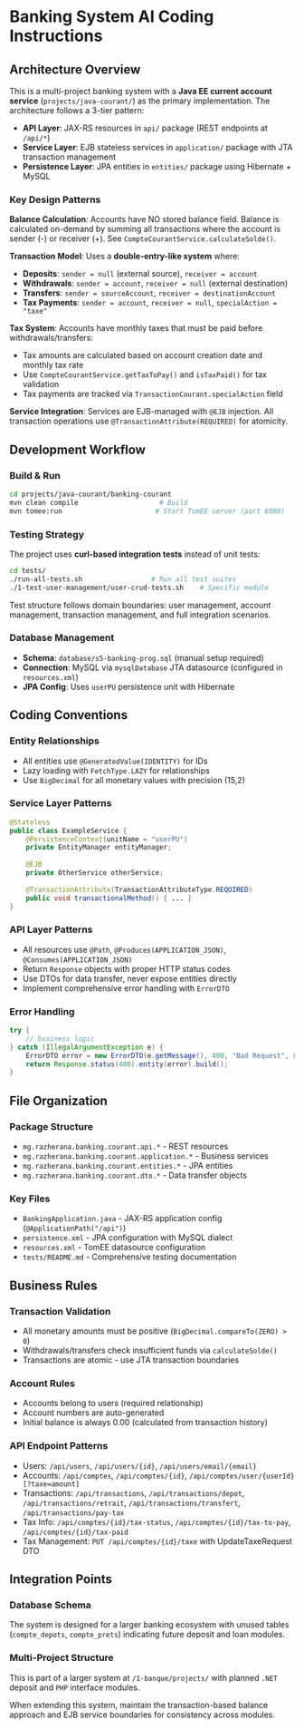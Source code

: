 # Banking System AI Coding Instructions

## Architecture Overview

This is a multi-project banking system with a **Java EE current account service** (`projects/java-courant/`) as the primary implementation. The architecture follows a 3-tier pattern:

- **API Layer**: JAX-RS resources in `api/` package (REST endpoints at `/api/*`)
- **Service Layer**: EJB stateless services in `application/` package with JTA transaction management
- **Persistence Layer**: JPA entities in `entities/` package using Hibernate + MySQL

### Key Design Patterns

**Balance Calculation**: Accounts have NO stored balance field. Balance is calculated on-demand by summing all transactions where the account is sender (-) or receiver (+). See `CompteCourantService.calculateSolde()`.

**Transaction Model**: Uses a **double-entry-like system** where:
- **Deposits**: `sender = null` (external source), `receiver = account`
- **Withdrawals**: `sender = account`, `receiver = null` (external destination)  
- **Transfers**: `sender = sourceAccount`, `receiver = destinationAccount`
- **Tax Payments**: `sender = account`, `receiver = null`, `specialAction = "taxe"`

**Tax System**: Accounts have monthly taxes that must be paid before withdrawals/transfers:
- Tax amounts are calculated based on account creation date and monthly tax rate
- Use `CompteCourantService.getTaxToPay()` and `isTaxPaid()` for tax validation
- Tax payments are tracked via `TransactionCourant.specialAction` field

**Service Integration**: Services are EJB-managed with `@EJB` injection. All transaction operations use `@TransactionAttribute(REQUIRED)` for atomicity.

## Development Workflow

### Build & Run
```bash
cd projects/java-courant/banking-courant
mvn clean compile                    # Build
mvn tomee:run                       # Start TomEE server (port 8080)
```

### Testing Strategy
The project uses **curl-based integration tests** instead of unit tests:
```bash
cd tests/
./run-all-tests.sh                 # Run all test suites
./1-test-user-management/user-crud-tests.sh    # Specific module
```

Test structure follows domain boundaries: user management, account management, transaction management, and full integration scenarios.

### Database Management
- **Schema**: `database/s5-banking-prog.sql` (manual setup required)
- **Connection**: MySQL via `mysqlDatabase` JTA datasource (configured in `resources.xml`)
- **JPA Config**: Uses `userPU` persistence unit with Hibernate

## Coding Conventions

### Entity Relationships
- All entities use `@GeneratedValue(IDENTITY)` for IDs
- Lazy loading with `FetchType.LAZY` for relationships
- Use `BigDecimal` for all monetary values with precision (15,2)

### Service Layer Patterns
```java
@Stateless
public class ExampleService {
    @PersistenceContext(unitName = "userPU")
    private EntityManager entityManager;
    
    @EJB
    private OtherService otherService;
    
    @TransactionAttribute(TransactionAttributeType.REQUIRED)
    public void transactionalMethod() { ... }
}
```

### API Layer Patterns
- All resources use `@Path`, `@Produces(APPLICATION_JSON)`, `@Consumes(APPLICATION_JSON)`
- Return `Response` objects with proper HTTP status codes
- Use DTOs for data transfer, never expose entities directly
- Implement comprehensive error handling with `ErrorDTO`

### Error Handling
```java
try {
    // business logic
} catch (IllegalArgumentException e) {
    ErrorDTO error = new ErrorDTO(e.getMessage(), 400, "Bad Request", request.getPath());
    return Response.status(400).entity(error).build();
}
```

## File Organization

### Package Structure
- `mg.razherana.banking.courant.api.*` - REST resources
- `mg.razherana.banking.courant.application.*` - Business services  
- `mg.razherana.banking.courant.entities.*` - JPA entities
- `mg.razherana.banking.courant.dto.*` - Data transfer objects

### Key Files
- `BankingApplication.java` - JAX-RS application config (`@ApplicationPath("/api")`)
- `persistence.xml` - JPA configuration with MySQL dialect
- `resources.xml` - TomEE datasource configuration
- `tests/README.md` - Comprehensive testing documentation

## Business Rules

### Transaction Validation
- All monetary amounts must be positive (`BigDecimal.compareTo(ZERO) > 0`)
- Withdrawals/transfers check insufficient funds via `calculateSolde()`
- Transactions are atomic - use JTA transaction boundaries

### Account Rules
- Accounts belong to users (required relationship)
- Account numbers are auto-generated
- Initial balance is always 0.00 (calculated from transaction history)

### API Endpoint Patterns
- Users: `/api/users`, `/api/users/{id}`, `/api/users/email/{email}`
- Accounts: `/api/comptes`, `/api/comptes/{id}`, `/api/comptes/user/{userId}[?taxe=amount]`  
- Transactions: `/api/transactions`, `/api/transactions/depot`, `/api/transactions/retrait`, `/api/transactions/transfert`, `/api/transactions/pay-tax`
- Tax Info: `/api/comptes/{id}/tax-status`, `/api/comptes/{id}/tax-to-pay`, `/api/comptes/{id}/tax-paid`
- Tax Management: `PUT /api/comptes/{id}/taxe` with UpdateTaxeRequest DTO

## Integration Points

### Database Schema
The system is designed for a larger banking ecosystem with unused tables (`compte_depots`, `compte_prets`) indicating future deposit and loan modules.

### Multi-Project Structure
This is part of a larger system at `/1-banque/projects/` with planned `.NET` deposit and `PHP` interface modules.

When extending this system, maintain the transaction-based balance approach and EJB service boundaries for consistency across modules.